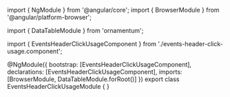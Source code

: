 import { NgModule } from '@angular/core';
import { BrowserModule } from '@angular/platform-browser';
  
import { DataTableModule } from 'ornamentum';
  
import { EventsHeaderClickUsageComponent } from './events-header-click-usage.component';

@NgModule({
 bootstrap: [EventsHeaderClickUsageComponent],
 declarations: [EventsHeaderClickUsageComponent],
 imports: [BrowserModule, DataTableModule.forRoot()]
})
export class EventsHeaderClickUsageModule {
}
